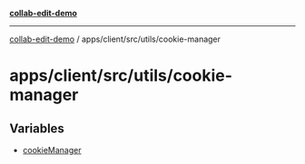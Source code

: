 [**collab-edit-demo**](../../../../../README.md)

***

[collab-edit-demo](../../../../../README.md) / apps/client/src/utils/cookie-manager

# apps/client/src/utils/cookie-manager

## Variables

- [cookieManager](variables/cookieManager.md)
